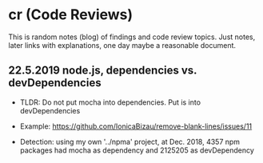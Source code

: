 # cr (Code Reviews)

This is random notes (blog) of findings and code review topics.
Just notes, later links with explanations, one day maybe a reasonable document.

## 22.5.2019 node.js, dependencies vs. devDependencies

- TLDR: Do not put mocha into dependencies. Put is into devDependencies

- Example: <https://github.com/IonicaBizau/remove-blank-lines/issues/11>

- Detection: using my own '../npma' project, at Dec. 2018, 4357 npm packages had mocha as dependency and 2125205 as devDependency
